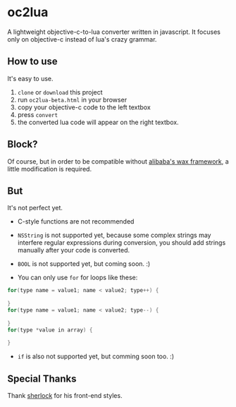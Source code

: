 # oc2lua

A lightweight objective-c-to-lua converter written in javascript. It focuses only on objective-c instead of lua's crazy grammar.

How to use
----------

It's easy to use.

1. `clone` or `download` this project
2. run `oc2lua-beta.html` in your browser
3. copy your objective-c code to the left textbox
4. press `convert`
5. the converted lua code will appear on the right textbox.

Block?
----------

Of course, but in order to be compatible without [alibaba's wax framework](http://github.com/alibaba/wax), a little modification is required.

But
----------
It's not perfect yet.

* C-style functions are not recommended

* `NSString` is not supported yet, because some complex strings may interfere regular expressions during conversion, you should add strings manually after your code is converted.

* `BOOL` is not supported yet, but coming soon. :)

* You can only use `for` for loops like these:

``` c
for(type name = value1; name < value2; type++) {
	
}
for(type name = value1; name < value2; type--) {
	
}
for(type *value in array) {
	
}
```

* `if` is also not supported yet, but comming soon too. :)

Special Thanks
----------
Thank [sherlock](https://github.com/sherlock917/node-online) for his front-end styles.